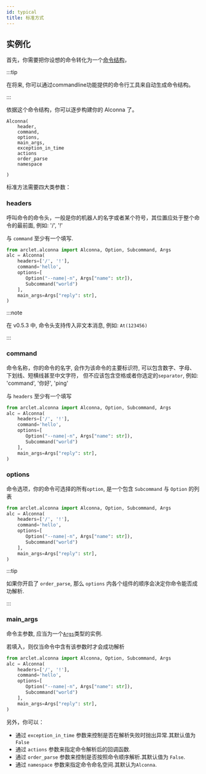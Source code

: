```yaml
---
id: typical
title: 标准方式
---
```


## 实例化

首先，你需要把你设想的命令转化为一个[命令结构](../command/command-structure.md)，

:::tip

在将来, 你可以通过commandline功能提供的命令行工具来自动生成命令结构。

:::

依据这个命令结构，你可以逐步构建你的 Alconna 了。

```
Alconna(
    header,
    command,
    options,
    main_args,
    exception_in_time
    actions
    order_parse
    namespace

)
```


标准方法需要四大类参数：

### headers

呼叫命令的命令头，一般是你的机器人的名字或者某个符号，其位置应处于整个命令的最前面, 例如: '/', '!'

与 `command` 至少有一个填写. 

```python {3}
from arclet.alconna import Alconna, Option, Subcommand, Args
alc = Alconna(
    headers=['/', '!'],
    command='hello',
    options=[
       Option("--name|-n", Args["name": str]),
       Subcommand("world") 
    ],
    main_args=Args["reply": str],
)
```

:::note

在 v0.5.3 中, 命令头支持传入非文本消息, 例如: ```At(123456)```

:::

### command

命令名称，你的命令的名字, 会作为该命令的主要标识符, 可以包含数字、字母、下划线、短横线甚至中文字符，
但不应该包含空格或者你选定的`separator`, 例如: 'command', '你好', 'ping'

与 `headers` 至少有一个填写

```python {4}
from arclet.alconna import Alconna, Option, Subcommand, Args
alc = Alconna(
    headers=['/', '!'],
    command='hello',
    options=[
       Option("--name|-n", Args["name": str]),
       Subcommand("world") 
    ],
    main_args=Args["reply": str],
)
```

### options

命令选项，你的命令可选择的所有`option`, 是一个包含 `Subcommand` 与 `Option` 的列表

```python {5-8}
from arclet.alconna import Alconna, Option, Subcommand, Args
alc = Alconna(
    headers=['/', '!'],
    command='hello',
    options=[
       Option("--name|-n", Args["name": str]),
       Subcommand("world") 
    ],
    main_args=Args["reply": str],
)
```

:::tip

如果你开启了 `order_parse`, 那么 `options` 内各个组件的顺序会决定你命令能否成功解析.

:::

### main_args

命令主参数, 应当为一个[`Args`](../basic/alconna-args.md)类型的实例. 

若填入，则仅当命令中含有该参数时才会成功解析

```python {9}
from arclet.alconna import Alconna, Option, Subcommand, Args
alc = Alconna(
    headers=['/', '!'],
    command='hello',
    options=[
       Option("--name|-n", Args["name": str]),
       Subcommand("world") 
    ],
    main_args=Args["reply": str],
)
```

另外，你可以：
- 通过 `exception_in_time` 参数来控制是否在解析失败时抛出异常.其默认值为 `False`
- 通过 `actions` 参数来指定命令解析后的回调函数.
- 通过 `order_parse` 参数来控制是否按照命令顺序解析.其默认值为 `False`.
- 通过 `namespace` 参数来指定命令命名空间.其默认为`Alconna`.



